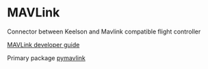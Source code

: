 # MAVLink 

Connector between Keelson and Mavlink compatible flight controller 

[MAVLink developer guide](https://mavlink.io/en/)

Primary package [pymavlink](https://pypi.org/project/pymavlink/) 



